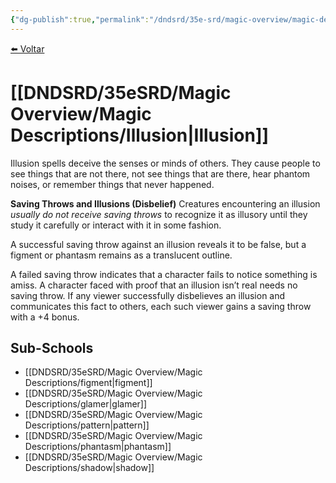 ```yaml
---
{"dg-publish":true,"permalink":"/dndsrd/35e-srd/magic-overview/magic-descriptions/illusion/","dgHomeLink":true,"dgPassFrontmatter":false}
---
```


 
<a href="javascript:history.back()">⬅️ Voltar</a>
# [[DNDSRD/35eSRD/Magic Overview/Magic Descriptions/Illusion|Illusion]]
Illusion spells deceive the senses or minds of others. They cause people to see things that are not there, not see things that are there, hear phantom noises, or remember things that never happened.

**Saving Throws and Illusions (Disbelief)**
Creatures encountering an illusion *usually do not receive saving throws* to recognize it as illusory until they study it carefully or interact with it in some fashion.

A successful saving throw against an illusion reveals it to be false, but a figment or phantasm remains as a translucent outline.

A failed saving throw indicates that a character fails to notice something is amiss. A character faced with proof that an illusion isn’t real needs no saving throw. If any viewer successfully disbelieves an illusion and communicates this fact to others, each such viewer gains a saving throw with a +4 bonus.

## Sub-Schools
- [[DNDSRD/35eSRD/Magic Overview/Magic Descriptions/figment|figment]]
- [[DNDSRD/35eSRD/Magic Overview/Magic Descriptions/glamer|glamer]]
- [[DNDSRD/35eSRD/Magic Overview/Magic Descriptions/pattern|pattern]]
- [[DNDSRD/35eSRD/Magic Overview/Magic Descriptions/phantasm|phantasm]]
- [[DNDSRD/35eSRD/Magic Overview/Magic Descriptions/shadow|shadow]]
